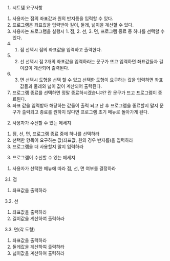 
1. 시트템 요구사항
1) 사용자는 점의 좌표값과 원의 반지름을 입력할 수 있다.
2) 프로그램은 좌표값을 입력받아 길이, 둘레, 넓이을 계산할 수 있다.
3) 사용자는 프로그램을 실행시 1. 점, 2. 선, 3. 면, 프로그램 종료 중 하나를 선택할 수 있다.
4) 1. 점 선택시 점의 좌표값을 입력하고 출력한다.
5) 2. 선 선택시 점 2개의 좌표값을 입력하라는 문구가 뜨고 입력하면 좌표값들과 길이값이 계산되어 출력된다.
6) 3. 면 선택시 도형을 선택 할 수 있고 선택한 도형이 요구하는 값을 입력하면 좌표값들과 둘레와 넓이 값이 계산되어 출력된다.
7) 프로그램 종료를 선택하면 정말 종료하시겠습니까? 란 문구가 뜨고 프로그램이 종료된다.
8) 좌표 값을 입력받아 해당하는 값들이 출력 되고 난 후 프로그램을 종료할지 말지 문구가 출력되고 종료를 원하지 않다면 프로그램 초기 메뉴로 돌아가게 된다.

2. 사용자가 수신할 수 있는 메세지
1) 점, 선, 면, 프로그램 종료 중에 하나를 선택하라
2) 선택한 항목이 요구하는 값(좌표값, 원의 경우 반지름)을 입력하라
3) 프로그램을 더 사용할지 말지 입력하라

3. 프로그램이 수신할 수 있는 메세지
1) 사용자가 선택한 메뉴에 따라 점, 선, 면 여부를 결정하라
   
3.1. 점
1)  좌표값을 출력하라

3.2. 선
1) 좌표값을 출력하라
2) 길이값을 계산하여 출력하라
    
3.3. 면(각 도형)
1) 좌표값을 출력하라
2) 둘레값을 계산하여 출력하라
3) 넓이값을 계산하여 출력하라

